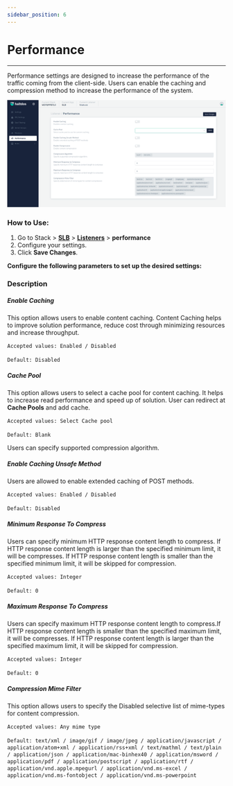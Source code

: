 ```yaml
---
sidebar_position: 6
---
```


# Performance

---

Performance settings are designed to increase the performance of the traffic coming from the client-side. Users can enable the caching and compression method to increase the performance of the system.

![performance](/img/adc/v7/docs/performance.png)

### How to Use:

1. Go to Stack > [**SLB**](/enterprise/adc)  > [**Listeners**](./listeners.md) > **performance**
2. Configure your settings.
3. Click **Save Changes**.

**Configure the following parameters to set up the desired settings:**

### Description

##### **Enable Caching**

This option allows users to enable content caching. Content Caching helps to improve solution performance, reduce cost through minimizing resources and increase throughput.

    Accepted values: Enabled / Disabled

    Default: Disabled 

##### **Cache Pool**

This option allows users to select a cache pool for content caching. It helps to increase read performance and speed up of solution. User can redirect at **Cache Pools** and add cache.

    Accepted values: Select Cache pool

    Default: Blank 

Users can specify supported compression algorithm.

##### **Enable Caching Unsafe Method**

Users are allowed to enable extended caching of POST methods.

    Accepted values: Enabled / Disabled

    Default: Disabled 

##### **Minimum Response To Compress**

Users can specify minimum HTTP response content length to compress. If HTTP response content length is larger than the specified minimum limit, it will be compresses. If HTTP response content length is smaller than the specified minimum limit, it will be skipped for compression.

    Accepted values: Integer

    Default: 0 

##### **Maximum Response To Compress**

Users can specify maximum HTTP response content length to compress.If HTTP response content length is smaller than the specified maximum limit, it will be compresses. If HTTP response content length is larger than the specified maximum limit, it will be skipped for compression.

    Accepted values: Integer

    Default: 0 

##### **Compression Mime Filter**

This option allows users to specify the Disabled selective list of mime-types for content compression.

    Accepted values: Any mime type

    Default: text/xml / image/gif / image/jpeg / application/javascript / application/atom+xml / application/rss+xml / text/mathml / text/plain / application/json / application/mac-binhex40 / application/msword / application/pdf / application/postscript / application/rtf / application/vnd.apple.mpegurl / application/vnd.ms-excel / application/vnd.ms-fontobject / application/vnd.ms-powerpoint